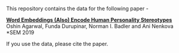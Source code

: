 This repository contains the data for the following paper -

<strong><a href="https://www.aclweb.org/anthology/S19-1023/">Word Embeddings (Also) Encode Human Personality Stereotypes</a></strong>
<br/>Oshin Agarwal, Funda Durupinar, Norman I. Badler and Ani Nenkova
<br/>*SEM 2019

If you use the data, please cite the paper.
